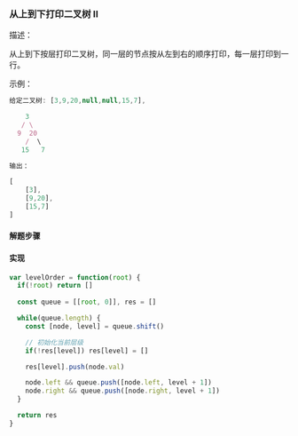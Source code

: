 ### 从上到下打印二叉树 II

描述：

从上到下按层打印二叉树，同一层的节点按从左到右的顺序打印，每一层打印到一行。

示例：

```js
给定二叉树: [3,9,20,null,null,15,7],

    3
   / \
  9  20
    /  \
   15   7

输出：

[
    [3],
    [9,20],
    [15,7]
]
```


#### 解题步骤


#### 实现
```js
var levelOrder = function(root) {
  if(!root) return []
  
  const queue = [[root, 0]], res = []

  while(queue.length) {
    const [node, level] = queue.shift()

    // 初始化当前层级
    if(!res[level]) res[level] = []

    res[level].push(node.val)

    node.left && queue.push([node.left, level + 1])
    node.right && queue.push([node.right, level + 1])
  }

  return res
}
```